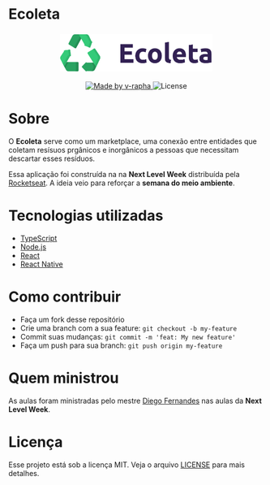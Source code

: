 # Ecoleta
<h3 align="center">
    <img alt="Logo" title="#logo" width="300px" src=".github/logo.png">
</h3>

<p align="center">
  <a href="https://rocketseat.com.br">
    <img alt="Made by v-rapha" src="https://img.shields.io/badge/made%20by-Vinicius%20Raphael-brightgreen">
  </a>
  <a>
  <img alt="License" src="https://img.shields.io/badge/license-MIT-brightgreen">
</p>

# Sobre
O <strong>Ecoleta</strong> serve como um marketplace, uma conexão entre entidades que coletam resísuos prgânicos e inorgânicos a pessoas que necessitam descartar esses resíduos.

Essa aplicação foi construída na na <strong>Next Level Week</strong> distribuída pela <a href="https://rocketseat.com.br">Rocketseat</a>. A ideia veio para reforçar a <strong>semana do meio ambiente</strong>.

# Tecnologias utilizadas
<ul>
  <li><a href="https://www.typescriptlang.org">TypeScript</a></li>
  <li><a href="https://nodejs.org/en/">Node.js</a></li>
  <li><a href="https://reactjs.org">React</a></li>
  <li><a href="https://reactnative.dev">React Native</a></li>
</ul>

# Como contribuir
<ul>
  <li>Faça um fork desse repositório</li>
  <li>Crie uma branch com a sua feature: <code>git checkout -b my-feature</code></li>
  <li>Commit suas mudanças: <code>git commit -m 'feat: My new feature'</code></li>
  <li>Faça um push para sua branch: <code>git push origin my-feature</code></li>
</ul>

# Quem ministrou
As aulas foram ministradas pelo mestre <a href="https://github.com/diego3g">Diego Fernandes</a> nas aulas da <strong>Next Level Week</strong>.

# Licença
Esse projeto está sob a licença MIT. Veja o arquivo [LICENSE](LICENSE) para mais detalhes.
